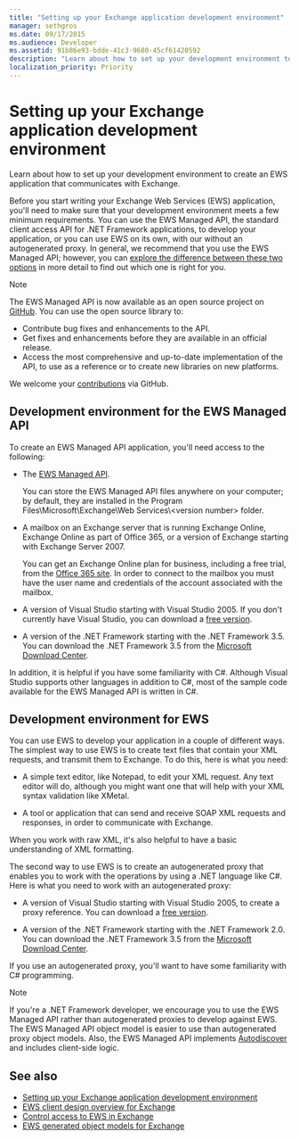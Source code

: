 ```yaml
---
title: "Setting up your Exchange application development environment"
manager: sethgros
ms.date: 09/17/2015
ms.audience: Developer
ms.assetid: 91b86e93-bdde-41c3-9680-45cf61420592
description: "Learn about how to set up your development environment to create an EWS application that communicates with Exchange."
localization_priority: Priority
---
```


# Setting up your Exchange application development environment

Learn about how to set up your development environment to create an EWS application that communicates with Exchange.
  
Before you start writing your Exchange Web Services (EWS) application, you'll need to make sure that your development environment meets a few minimum requirements. You can use the EWS Managed API, the standard client access API for .NET Framework applications, to develop your application, or you can use EWS on its own, with our without an autogenerated proxy. In general, we recommend that you use the EWS Managed API; however, you can [explore the difference between these two options](ews-client-design-overview-for-exchange.md) in more detail to find out which one is right for you. 
  
> [!NOTE]
> The EWS Managed API is now available as an open source project on [GitHub](https://github.com/officedev/ews-managed-api). You can use the open source library to: 
> - Contribute bug fixes and enhancements to the API. 
> - Get fixes and enhancements before they are available in an official release. 
> - Access the most comprehensive and up-to-date implementation of the API, to use as a reference or to create new libraries on new platforms.
> 
>  We welcome your [contributions](https://github.com/OfficeDev/ews-managed-api/blob/master/CONTRIBUTING.md) via GitHub. 
  
## Development environment for the EWS Managed API
<a name="bk_EWSMA"> </a>

To create an EWS Managed API application, you'll need access to the following:
  
- The [EWS Managed API](http://aka.ms/ews-managed-api-readme). 
    
    You can store the EWS Managed API files anywhere on your computer; by default, they are installed in the Program Files\Microsoft\Exchange\Web Services\\<version number\> folder.
    
- A mailbox on an Exchange server that is running Exchange Online, Exchange Online as part of Office 365, or a version of Exchange starting with Exchange Server 2007. 
    
    You can get an Exchange Online plan for business, including a free trial, from the [Office 365 site](http://office.microsoft.com/en-us/business/compare-office-365-for-business-plans-FX102918419.aspx#fbid=1tsGNIE7e3a). In order to connect to the mailbox you must have the user name and credentials of the account associated with the mailbox.
    
- A version of Visual Studio starting with Visual Studio 2005. If you don't currently have Visual Studio, you can download a [free version](https://visualstudio.microsoft.com/).
    
- A version of the .NET Framework starting with the .NET Framework 3.5. You can download the .NET Framework 3.5 from the [Microsoft Download Center](http://go.microsoft.com/fwlink/?LinkId=191777).
    
In addition, it is helpful if you have some familiarity with C#. Although Visual Studio supports other languages in addition to C#, most of the sample code available for the EWS Managed API is written in C#.
  
## Development environment for EWS
<a name="bk_EWS"> </a>

You can use EWS to develop your application in a couple of different ways. The simplest way to use EWS is to create text files that contain your XML requests, and transmit them to Exchange. To do this, here is what you need: 
  
- A simple text editor, like Notepad, to edit your XML request. Any text editor will do, although you might want one that will help with your XML syntax validation like XMetal.
    
- A tool or application that can send and receive SOAP XML requests and responses, in order to communicate with Exchange.
    
When you work with raw XML, it's also helpful to have a basic understanding of XML formatting.
  
The second way to use EWS is to create an autogenerated proxy that enables you to work with the operations by using a .NET language like C#. Here is what you need to work with an autogenerated proxy:
  
- A version of Visual Studio starting with Visual Studio 2005, to create a proxy reference. You can download a [free version](https://visualstudio.microsoft.com/).
    
- A version of the .NET Framework starting with the .NET Framework 2.0. You can download the .NET Framework 3.5 from the [Microsoft Download Center](http://go.microsoft.com/fwlink/?LinkId=191777).
    
If you use an autogenerated proxy, you'll want to have some familiarity with C# programming.
  
> [!NOTE]
> If you're a .NET Framework developer, we encourage you to use the EWS Managed API rather than autogenerated proxies to develop against EWS. The EWS Managed API object model is easier to use than autogenerated proxy object models. Also, the EWS Managed API implements [Autodiscover](autodiscover-for-exchange.md) and includes client-side logic. 
  
## See also

- [Setting up your Exchange application development environment](setting-up-your-exchange-application-development-environment.md)   
- [EWS client design overview for Exchange](ews-client-design-overview-for-exchange.md)  
- [Control access to EWS in Exchange](how-to-control-access-to-ews-in-exchange.md)  
- [EWS generated object models for Exchange](https://msdn.microsoft.com/en-us/library/jj190899)
    


